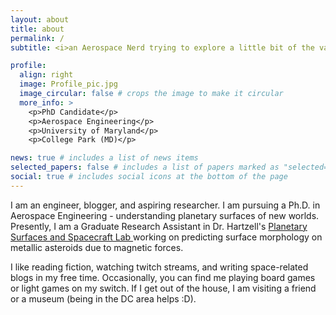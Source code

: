 ```yaml
---
layout: about
title: about
permalink: /
subtitle: <i>an Aerospace Nerd trying to explore a little bit of the vastness of space</i>

profile:
  align: right
  image: Profile_pic.jpg
  image_circular: false # crops the image to make it circular
  more_info: >
    <p>PhD Candidate</p>
    <p>Aerospace Engineering</p>
    <p>University of Maryland</p>
    <p>College Park (MD)</p>

news: true # includes a list of news items
selected_papers: false # includes a list of papers marked as "selected={true}"
social: true # includes social icons at the bottom of the page
---
```


I am an engineer, blogger, and aspiring researcher. I am pursuing a Ph.D. in Aerospace Engineering - understanding planetary surfaces of new worlds. Presently, I am a Graduate Research Assistant in Dr. Hartzell's <a href="http://hartzell.umd.edu/"> Planetary Surfaces and Spacecraft Lab </a> working on predicting surface morphology on metallic asteroids due to magnetic forces.

I like reading fiction, watching twitch streams, and writing space-related blogs in my free time. Occasionally, you can find me playing board games or light games on my switch. If I get out of the house, I am visiting a friend or a museum (being in the DC area helps :D). 